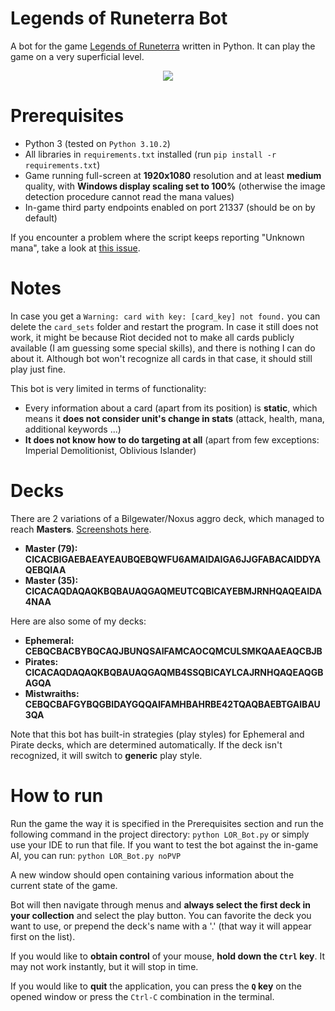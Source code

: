 # Legends of Runeterra Bot

A bot for the game [Legends of Runeterra](https://playruneterra.com/en-us/) written in Python. It can play the game on a very superficial level.

<p align="center">
  <img src="gifs/demo.gif"/>
</p>

# Prerequisites

- Python 3 (tested on `Python 3.10.2`)
- All libraries in `requirements.txt` installed (run `pip install -r requirements.txt`)
- Game running full-screen at **1920x1080** resolution and at least **medium** quality, with **Windows display scaling set to 100%** (otherwise the image detection procedure cannot read the mana values)
- In-game third party endpoints enabled on port 21337 (should be on by default)

If you encounter a problem where the script keeps reporting "Unknown mana", take a look at [this issue](https://github.com/MOj0/LoR-Bot/issues/22).

# Notes

In case you get a `Warning: card with key: [card_key] not found.` you can delete the `card_sets` folder and restart the program. In case it still does not work, it might be because Riot decided not to make all cards publicly available (I am guessing some special skills), and there is nothing I can do about it. Although bot won't recognize all cards in that case, it should still play just fine.

This bot is very limited in terms of functionality:

- Every information about a card (apart from its position) is **static**, which means it **does not consider unit's change in stats** (attack, health, mana, additional keywords ...)
- **It does not know how to do targeting at all** (apart from few exceptions: Imperial Demolitionist, Oblivious Islander)

# Decks

There are 2 variations of a Bilgewater/Noxus aggro deck, which managed to reach **Masters**.
[Screenshots here](https://github.com/MOj0/LoR-Bot/issues/21#issuecomment-1583795146).

- **Master (79): CICACBIGAEBAEAYEAUBQEBQWFU6AMAIDAIGA6JJGFABACAIDDYAQEBQIAA**
- **Master (35): CICACAQDAQAQKBQBAUAQGAQMEUTCQBICAYEBMJRNHQAQEAIDA4NAA**

Here are also some of my decks:

- **Ephemeral: CEBQCBACBYBQCAQJBUNQSAIFAMCAOCQMCULSMKQAAEAQCBJB**
- **Pirates: CICACAQDAQAQKBQBAUAQGAQMB4SSQBICAYLCAJRNHQAQEAQGBAGQA**
- **Mistwraiths: CEBQCBAFGYBQGBIDAYGQQAIFAMHBAHRBE42TQAQBAEBTGAIBAU3QA**

Note that this bot has built-in strategies (play styles) for Ephemeral and Pirate decks, which are determined automatically. If the deck isn't recognized, it will switch to **generic** play style.

# How to run

Run the game the way it is specified in the Prerequisites section and run the following command in the project directory: `python LOR_Bot.py` or simply use your IDE to run that file. If you want to test the bot against the in-game AI, you can run: `python LOR_Bot.py noPVP`

A new window should open containing various information about the current state of the game.

Bot will then navigate through menus and **always select the first deck in your collection** and select the play button. You can favorite the deck you want to use, or prepend the deck's name with a '.' (that way it will appear first on the list).

If you would like to **obtain control** of your mouse, **hold down the `Ctrl` key**. It may not work instantly, but it will stop in time.

If you would like to **quit** the application, you can press the **`Q` key** on the opened window or press the `Ctrl-C` combination in the terminal.

